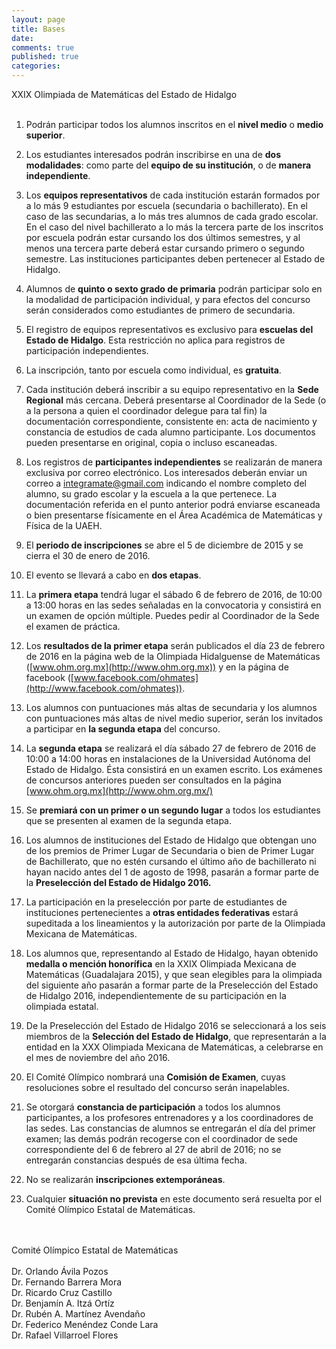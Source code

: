 ```yaml
---
layout: page
title: Bases
date:  
comments: true
published: true
categories: 
---
```


<div class="org-center">
XXIX Olimpiada de Matemáticas del Estado de Hidalgo
<br />
<br />
</div>

1.  Podrán participar todos los alumnos inscritos en el **nivel medio** o
    **medio superior**.

2.  Los estudiantes interesados podrán inscribirse en una de **dos
    modalidades**: como parte del **equipo de su institución**, o de
    **manera independiente**.

3.  Los **equipos representativos** de cada institución estarán formados
    por a lo más 9 estudiantes por escuela (secundaria o
    bachillerato). En el caso de las secundarias, a lo más tres alumnos
    de cada grado escolar. En el caso del nivel bachillerato a lo más
    la tercera parte de los inscritos por escuela podrán estar cursando
    los dos últimos semestres, y al menos una tercera parte deberá
    estar cursando primero o segundo semestre. Las instituciones
    participantes deben pertenecer al Estado de Hidalgo.

4.  Alumnos de **quinto o sexto grado de primaria** podrán participar
    solo en la modalidad de participación individual, y para efectos
    del concurso serán considerados como estudiantes de primero de
    secundaria.

5.  El registro de equipos representativos es exclusivo para **escuelas
    del Estado de Hidalgo**. Esta restricción no aplica para registros
    de participación independientes.

6.  La inscripción, tanto por escuela como individual, es **gratuita**.

7.  Cada institución deberá inscribir a su equipo representativo en la
    **Sede Regional** más cercana. Deberá presentarse al Coordinador de
    la Sede (o a la persona a quien el coordinador delegue para tal
    fin) la documentación correspondiente, consistente en: acta de
    nacimiento y constancia de estudios de cada alumno
    participante. Los documentos pueden presentarse en original, copia
    o incluso escaneadas.

8.  Los registros de **participantes independientes** se realizarán de
    manera exclusiva por correo electrónico. Los interesados deberán
    enviar un correo a [integramate@gmail.com](integramate@gmail.com) indicando el nombre
    completo del alumno, su grado escolar y la escuela a la que
    pertenece. La documentación referida en el punto anterior podrá
    enviarse escaneada o bien presentarse físicamente en el Área
    Académica de Matemáticas y Física de la UAEH.

9.  El **periodo de inscripciones** se abre el 5 de diciembre de 2015 y se
    cierra el 30 de enero de 2016.

10. El evento se llevará a cabo en **dos etapas**.

11. La **primera etapa** tendrá lugar el sábado 6 de febrero de 2016, de
    10:00 a 13:00 horas en las sedes señaladas en la convocatoria y
    consistirá en un examen de opción múltiple. Puedes pedir al
    Coordinador de la Sede el examen de práctica.

12. Los **resultados de la primer etapa** serán publicados el día 23 de
    febrero de 2016 en la página web de la Olimpiada Hidalguense de
    Matemáticas ([www.ohm.org.mx](http://www.ohm.org.mx)) y en la página de facebook
    ([www.facebook.com/ohmates](http://www.facebook.com/ohmates)).

13. Los alumnos con puntuaciones más altas de secundaria y los alumnos
    con puntuaciones más altas de nivel medio superior, serán los
    invitados a participar en **la segunda etapa** del concurso.

14. La **segunda etapa** se realizará el día sábado 27 de febrero de
    2016 de 10:00 a 14:00 horas en instalaciones de la Universidad
    Autónoma del Estado de Hidalgo. Ésta consistirá en un examen
    escrito. Los exámenes de concursos anteriores pueden ser
    consultados en la página [www.ohm.org.mx](http://www.ohm.org.mx/)

15. Se **premiará con un primer o un segundo lugar** a todos los
    estudiantes que se presenten al examen de la segunda etapa.

16. Los alumnos de instituciones del Estado de Hidalgo que obtengan
    uno de los premios de Primer Lugar de Secundaria o bien de Primer
    Lugar de Bachillerato, que no estén cursando el último año de
    bachillerato ni hayan nacido antes del 1 de agosto de 1998,
    pasarán a formar parte de la **Preselección del Estado de Hidalgo
    2016.**

17. La participación en la preselección por parte de estudiantes de
    instituciones pertenecientes a **otras entidades federativas**
    estará supeditada a los lineamientos y la autorización por parte
    de la Olimpiada Mexicana de Matemáticas.

18. Los alumnos que, representando al Estado de Hidalgo, hayan
    obtenido **medalla o mención honorífica** en la XXIX Olimpiada
    Mexicana de Matemáticas (Guadalajara 2015), y que sean elegibles
    para la olimpiada del siguiente año pasarán a formar parte de la
    Preselección del Estado de Hidalgo 2016, independientemente de su
    participación en la olimpiada estatal.

19. De la Preselección del Estado de Hidalgo 2016 se seleccionará a
    los seis miembros de la **Selección del Estado de Hidalgo**, que
    representarán a la entidad en la XXX Olimpiada Mexicana de
    Matemáticas, a celebrarse en el mes de noviembre del año 2016.

20. El Comité Olímpico nombrará una **Comisión de Examen**, cuyas
    resoluciones sobre el resultado del concurso serán inapelables.

21. Se otorgará **constancia de participación** a todos los alumnos
    participantes, a los profesores entrenadores y a los coordinadores
    de las sedes. Las constancias de alumnos se entregarán el día del
    primer examen; las demás podrán recogerse con el coordinador de
    sede correspondiente del 6 de febrero al 27 de abril de 2016; no
    se entregarán constancias después de esa última fecha.

22. No se realizarán **inscripciones extemporáneas**.

23. Cualquier **situación no prevista** en este documento será resuelta
    por el Comité Olímpico Estatal de Matemáticas.

<div class="org-center">
<br />
<br />
Comité Olímpico Estatal de Matemáticas
<br />
<br />
</div>

<div class="org-center">
Dr. Orlando Ávila Pozos
</div>

<div class="org-center">
Dr. Fernando Barrera Mora
</div>

<div class="org-center">
Dr. Ricardo Cruz Castillo
</div>

<div class="org-center">
Dr. Benjamín A. Itzá Ortíz
</div>

<div class="org-center">
Dr. Rubén A. Martínez Avendaño
</div>

<div class="org-center">
Dr. Federico Menéndez Conde Lara
</div>

<div class="org-center">
Dr. Rafael Villarroel Flores
</div>
